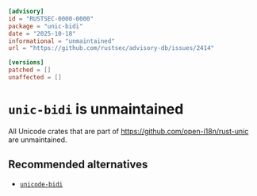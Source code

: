 ```toml
[advisory]
id = "RUSTSEC-0000-0000"
package = "unic-bidi"
date = "2025-10-18"
informational = "unmaintained"
url = "https://github.com/rustsec/advisory-db/issues/2414"

[versions]
patched = []
unaffected = []
```

# `unic-bidi` is unmaintained

All Unicode crates that are part of https://github.com/open-i18n/rust-unic are unmaintained.

## Recommended alternatives

- [`unicode-bidi`](https://crates.io/crates/unicode-bidi)
